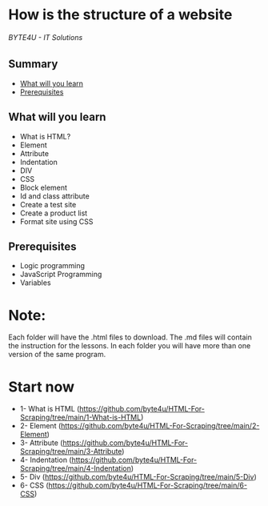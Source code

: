 # How is the structure of a website
###### BYTE4U - IT Solutions

## Summary
- [What will you learn](#What-will-you-learn)
- [Prerequisites](#Prerequisites)
  
## What will you learn
- What is HTML?
- Element 
- Attribute
- Indentation
- DIV
- CSS
- Block element
- Id and class attribute
- Create a test site
- Create a product list
- Format site using CSS

## Prerequisites

- Logic programming
- JavaScript Programming
- Variables

# Note:
Each folder will have the .html files to download. 
The .md files will contain the instruction for the lessons. 
In each folder you will have more than one version of the same program.

# Start now 
- 1- What is HTML (https://github.com/byte4u/HTML-For-Scraping/tree/main/1-What-is-HTML)
- 2- Element (https://github.com/byte4u/HTML-For-Scraping/tree/main/2-Element)
- 3- Attribute (https://github.com/byte4u/HTML-For-Scraping/tree/main/3-Attribute)
- 4- Indentation (https://github.com/byte4u/HTML-For-Scraping/tree/main/4-Indentation)
- 5- Div (https://github.com/byte4u/HTML-For-Scraping/tree/main/5-Div)
- 6- CSS (https://github.com/byte4u/HTML-For-Scraping/tree/main/6-CSS)
